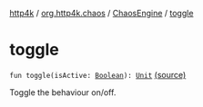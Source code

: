 [http4k](../../index.md) / [org.http4k.chaos](../index.md) / [ChaosEngine](index.md) / [toggle](./toggle.md)

# toggle

`fun toggle(isActive: `[`Boolean`](https://kotlinlang.org/api/latest/jvm/stdlib/kotlin/-boolean/index.html)`): `[`Unit`](https://kotlinlang.org/api/latest/jvm/stdlib/kotlin/-unit/index.html) [(source)](https://github.com/http4k/http4k/blob/master/http4k-testing-chaos/src/main/kotlin/org/http4k/chaos/ChaosEngine.kt#L31)

Toggle the behaviour on/off.

